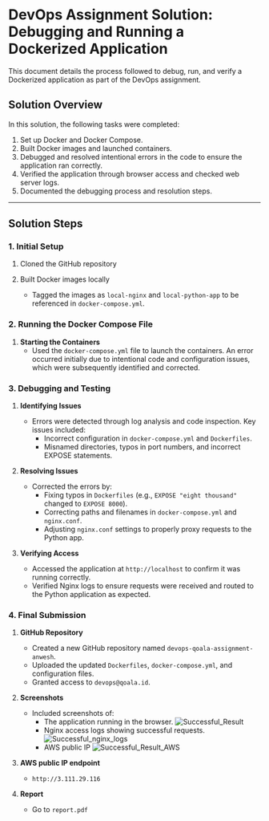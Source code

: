 # DevOps Assignment Solution: Debugging and Running a Dockerized Application

This document details the process followed to debug, run, and verify a Dockerized application as part of the DevOps assignment.

## Solution Overview

In this solution, the following tasks were completed:
1. Set up Docker and Docker Compose.
2. Built Docker images and launched containers.
3. Debugged and resolved intentional errors in the code to ensure the application ran correctly.
4. Verified the application through browser access and checked web server logs.
5. Documented the debugging process and resolution steps.

---

## Solution Steps

### 1. Initial Setup
1. Cloned the GitHub repository

2. Built Docker images locally
   - Tagged the images as `local-nginx` and `local-python-app` to be referenced in `docker-compose.yml`.

### 2. Running the Docker Compose File
1. **Starting the Containers**
   - Used the `docker-compose.yml` file to launch the containers. An error occurred initially due to intentional code and configuration issues, which were subsequently identified and corrected.

### 3. Debugging and Testing
1. **Identifying Issues**
   - Errors were detected through log analysis and code inspection. Key issues included:
     - Incorrect configuration in `docker-compose.yml` and `Dockerfiles`.
     - Misnamed directories, typos in port numbers, and incorrect EXPOSE statements.

2. **Resolving Issues**
   - Corrected the errors by:
     - Fixing typos in `Dockerfiles` (e.g., `EXPOSE "eight thousand"` changed to `EXPOSE 8000`).
     - Correcting paths and filenames in `docker-compose.yml` and `nginx.conf`.
     - Adjusting `nginx.conf` settings to properly proxy requests to the Python app.

3. **Verifying Access**
   - Accessed the application at `http://localhost` to confirm it was running correctly.
   - Verified Nginx logs to ensure requests were received and routed to the Python application as expected.

### 4. Final Submission
1. **GitHub Repository**
   - Created a new GitHub repository named `devops-qoala-assignment-anwesh`.
   - Uploaded the updated `Dockerfiles`, `docker-compose.yml`, and configuration files.
   - Granted access to `devops@qoala.id`.

2. **Screenshots**
   - Included screenshots of:
     - The application running in the browser.
       ![Successful_Result](https://github.com/user-attachments/assets/1003b56e-2bdd-4f9e-9a5d-cbf9658f5d29)
     - Nginx access logs showing successful requests.
       ![Successful_nginx_logs](https://github.com/user-attachments/assets/27cd525c-cecc-4e5c-8090-f014a0e8ce57)
     - AWS public IP
       ![Successful_Result_AWS](https://github.com/user-attachments/assets/ac6c02dd-8938-4c43-b0bb-da930427ed6c)


3. **AWS public IP endpoint**
   - `http://3.111.29.116`

4. **Report**
   - Go to `report.pdf`
